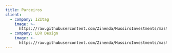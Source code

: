 ```yaml
---
title: Parceiros
client:
  - company: IZItag
    image: >-
      https://raw.githubusercontent.com/Zinenda/MussiroInvestments/master/assets/img/uploads/izitaglogo.svg?sanitize=true
  - company: LDR Design
    image: >-
      https://raw.githubusercontent.com/Zinenda/MussiroInvestments/master/assets/img/uploads/ldrdesign.svg?sanitize=true
---
```


